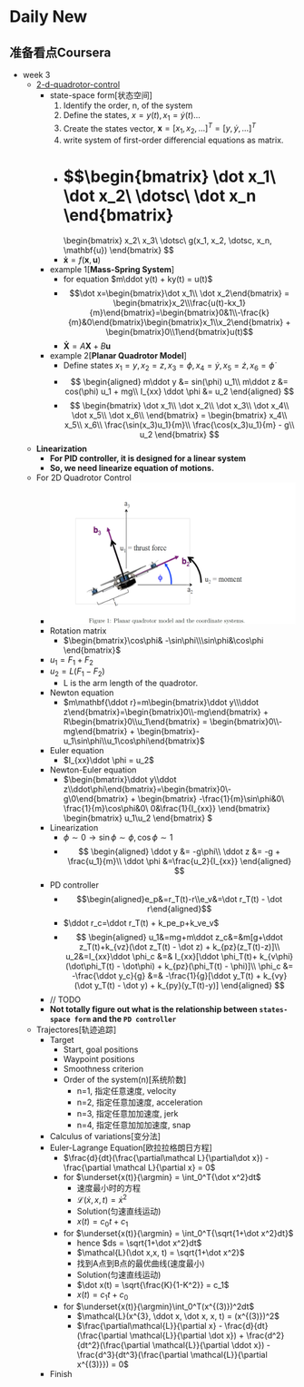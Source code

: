 # Daily New

## 准备看点Coursera

- week 3
  - [2-d-quadrotor-control](https://www.coursera.org/learn/robotics-flight/lecture/kakc6/2-d-quadrotor-control)
    - state-space form[状态空间]
      1. Identify the order, n, of the system
      2. Define the states, $x=y(t), x_1 = \dot y(t) \dotsc$
      3. Create the states vector, $\mathbf{x} = [x_1, x_2, \dotsc ]^T = [y, \dot y, \dotsc ]^T$
      4. write system of first-order differencial equations as matrix.
      - $$\begin{bmatrix}
          \dot x_1\\
          \dot x_2\\
          \dotsc\\
          \dot x_n
          \end{bmatrix}
          =
          \begin{bmatrix}
              x_2\\
              x_3\\
              \dotsc\\
              g(x_1, x_2, \dotsc, x_n, \mathbf{u})
          \end{bmatrix}
        $$
      - $\mathbf{\dot x} = f(\mathbf{x}, \mathbf{u})$
    - example 1[**Mass-Spring System**]
      - for equation $m\ddot y(t) + ky(t) = u(t)$
      - $$\dot x=\begin{bmatrix}\dot x_1\\ \dot x_2\end{bmatrix} = \begin{bmatrix}x_2\\\frac{u(t)-kx_1}{m}\end{bmatrix}=\begin{bmatrix}0&1\\-\frac{k}{m}&0\end{bmatrix}\begin{bmatrix}x_1\\x_2\end{bmatrix} + \begin{bmatrix}0\\1\end{bmatrix}u(t)$$
      - $\mathbf{\dot X}=A\mathbf{X}+B\mathbf{u}$
    - example 2[**Planar Quadrotor Model**]
      - Define states $x_1 = y,x_2 = z, x_3 = \phi, x_4 = \dot y, x_5 = \dot z, x_6 = \dot \phi$
      - $$
            \begin{aligned}
            m\ddot y &= sin(\phi) u_1\\
            m\ddot z &= cos(\phi) u_1 + mg\\
            I_{xx} \ddot \phi &= u_2
            \end{aligned}
        $$
      - $$
            \begin{bmatrix}
            \dot x_1\\
            \dot x_2\\
            \dot x_3\\
            \dot x_4\\
            \dot x_5\\
            \dot x_6\\
            \end{bmatrix}
            =
            \begin{bmatrix}
            x_4\\
            x_5\\
            x_6\\
            \frac{\sin(x_3)u_1}{m}\\
            \frac{\cos(x_3)u_1}{m} - g\\
            u_2
            \end{bmatrix}
        $$
  - **Linearization**
    - **For PID controller, it is designed for a linear system**
    - **So, we need linearize equation of motions.**
  - For 2D Quadrotor Control
    - ![20210723122620](https://raw.githubusercontent.com/FavorMylikes/hackmd-note/img/img/20210723122620.png)
    - Rotation matrix
      - $\begin{bmatrix}\cos\phi& -\sin\phi\\\sin\phi&\cos\phi \end{bmatrix}$
    - $u_1=F_1 +F_2$
    - $u_2 = L(F_1 - F_2)$
      - L is the arm length of the quadrotor.
    - Newton equation
      - $m\mathbf{\ddot r}=m\begin{bmatrix}\ddot y\\\ddot z\end{bmatrix}=\begin{bmatrix}0\\-mg\end{bmatrix} + R\begin{bmatrix}0\\u_1\end{bmatrix} = \begin{bmatrix}0\\-mg\end{bmatrix} + \begin{bmatrix}-u_1\sin\phi\\u_1\cos\phi\end{bmatrix}$
    - Euler equation
      - $I_{xx}\ddot \phi = u_2$
    - Newton-Euler equation
      - $\begin{bmatrix}\ddot y\\\ddot z\\\ddot\phi\end{bmatrix}=\begin{bmatrix}0\\-g\\0\end{bmatrix} + \begin{bmatrix}
          -\frac{1}{m}\sin\phi&0\\
          \frac{1}{m}\cos\phi&0\\
          0&\frac{1}{I_{xx}}
      \end{bmatrix}
      \begin{bmatrix}
        u_1\\u_2
      \end{bmatrix}
      $
    - Linearization
      - $\phi\sim 0 \rightarrow \sin\phi\sim \phi, \cos\phi\sim 1$
      - $$
            \begin{aligned}
            \ddot y &= -g\phi\\
            \ddot z &= -g + \frac{u_1}{m}\\
            \ddot \phi &=\frac{u_2}{I_{xx}}
            \end{aligned}
        $$
    - PD controller
      - $$\begin{aligned}e_p&=r_T(t)-r\\e_v&=\dot r_T(t) - \dot r\end{aligned}$$
      - $\ddot r_c=\ddot r_T(t) + k_pe_p+k_ve_v$
      - $$
            \begin{aligned}
                u_1&=mg+m\ddot z_c&=&m[g+\ddot z_T(t)+k_{vz}(\dot z_T(t) - \dot z) + k_{pz}(z_T(t)-z)]\\
                u_2&=I_{xx}\ddot \phi_c &=& I_{xx}[\ddot \phi_T(t)+ k_{v\phi}(\dot\phi_T(t) - \dot\phi) + k_{pz}(\phi_T(t) - \phi)]\\
                \phi_c &= -\frac{\ddot y_c}{g} &=& -\frac{1}{g}[\ddot y_T(t) + k_{vy}(\dot y_T(t) - \dot y) + k_{py}(y_T(t)-y)]
            \end{aligned}
        $$
    - // TODO
    - **Not totally figure out what is the relationship between `states-space form` and the `PD controller`**
  - Trajectores[轨迹追踪]
    - Target
      - Start, goal positions
      - Waypoint positions
      - Smoothness criterion
      - Order of the system(n)[系统阶数]
        - n=1, 指定任意速度, velocity
        - n=2, 指定任意加速度, acceleration
        - n=3, 指定任意加加速度, jerk
        - n=4, 指定任意加加加速度, snap
    - Calculus of variations[变分法]
    - Euler-Lagrange Equation[欧拉拉格朗日方程]
      - $\frac{d}{dt}(\frac{\partial\mathcal L}{\partial\dot x}) - \frac{\partial \mathcal L}{\partial x} = 0$
      - for $\underset{x(t)}{\argmin} = \int_0^T{\dot x^2}dt$
        - 速度最小时的方程
        - $\mathcal{L}(\dot x,x, t) = \dot x^2$
        - Solution(匀速直线运动)
        - $x(t) = c_0t + c_1$
      - for $\underset{x(t)}{\argmin} = \int_0^T{\sqrt{1+\dot x^2}dt}$
        - hence $ds = \sqrt{1+\dot x^2}dt$
        - $\mathcal{L}(\dot x,x, t) = \sqrt{1+\dot x^2}$
        - 找到A点到B点的最优曲线(速度最小)
        - Solution(匀速直线运动)
        - $\dot x(t) = \sqrt{\frac{K}{1-K^2}} = c_1$
        - $x(t) = c_1t+c_0$
      - for $\underset{x(t)}{\argmin}\int_0^T(x^{(3)})^2dt$
        - $\mathcal{L}(x^{3}, \ddot x, \dot x, x, t) = (x^{(3)})^2$
        - $\frac{\partial\mathcal{L}}{\partial x} - \frac{d}{dt}(\frac{\partial \mathcal{L}}{\partial \dot x}) + \frac{d^2}{dt^2}(\frac{\partial \mathcal{L}}{\partial \ddot x}) - \frac{d^3}{dt^3}(\frac{\partial \mathcal{L}}{\partial x^{(3)}}) = 0$
    - Finish
